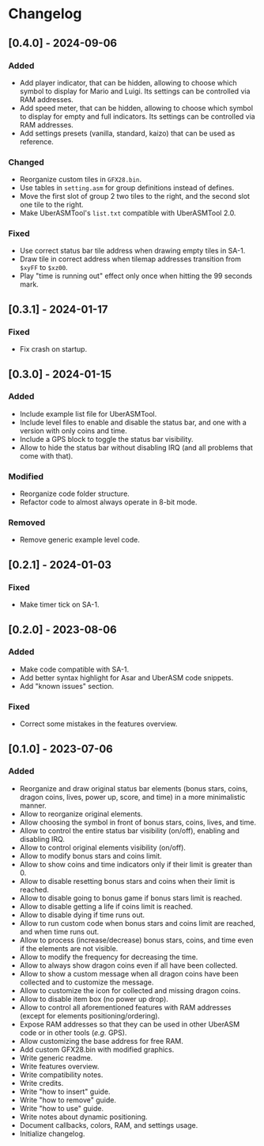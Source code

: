 # Changelog

## [0.4.0] - 2024-09-06

### Added

- Add player indicator, that can be hidden, allowing to choose which symbol to
  display for Mario and Luigi. Its settings can be controlled via RAM addresses.
- Add speed meter, that can be hidden, allowing to choose which symbol to
  display for empty and full indicators. Its settings can be controlled via RAM
  addresses.
- Add settings presets (vanilla, standard, kaizo) that can be used as reference.

### Changed

- Reorganize custom tiles in `GFX28.bin`.
- Use tables in `setting.asm` for group definitions instead of defines.
- Move the first slot of group 2 two tiles to the right, and the second slot one
  tile to the right.
- Make UberASMTool's `list.txt` compatible with UberASMTool 2.0.

### Fixed

- Use correct status bar tile address when drawing empty tiles in SA-1.
- Draw tile in correct address when tilemap addresses transition from `$xyFF` to
  `$xz00`.
- Play "time is running out" effect only once when hitting the 99 seconds mark.

## [0.3.1] - 2024-01-17

### Fixed

- Fix crash on startup.

## [0.3.0] - 2024-01-15

### Added

- Include example list file for UberASMTool.
- Include level files to enable and disable the status bar, and one with a
  version with only coins and time.
- Include a GPS block to toggle the status bar visibility.
- Allow to hide the status bar without disabling IRQ (and all problems that come
  with that).

### Modified

- Reorganize code folder structure.
- Refactor code to almost always operate in 8-bit mode.

### Removed

- Remove generic example level code.

## [0.2.1] - 2024-01-03

### Fixed

- Make timer tick on SA-1.

## [0.2.0] - 2023-08-06

### Added

- Make code compatible with SA-1.
- Add better syntax highlight for Asar and UberASM code snippets.
- Add "known issues" section.

### Fixed

- Correct some mistakes in the features overview.

## [0.1.0] - 2023-07-06

### Added

- Reorganize and draw original status bar elements (bonus stars, coins, dragon
  coins, lives, power up, score, and time) in a more minimalistic manner.
- Allow to reorganize original elements.
- Allow choosing the symbol in front of bonus stars, coins, lives, and time.
- Allow to control the entire status bar visibility (on/off), enabling and
  disabling IRQ.
- Allow to control original elements visibility (on/off).
- Allow to modify bonus stars and coins limit.
- Allow to show coins and time indicators only if their limit is greater than 0.
- Allow to disable resetting bonus stars and coins when their limit is reached.
- Allow to disable going to bonus game if bonus stars limit is reached.
- Allow to disable getting a life if coins limit is reached.
- Allow to disable dying if time runs out.
- Allow to run custom code when bonus stars and coins limit are reached, and
  when time runs out.
- Allow to process (increase/decrease) bonus stars, coins, and time even if the
  elements are not visible.
- Allow to modify the frequency for decreasing the time.
- Allow to always show dragon coins even if all have been collected.
- Allow to show a custom message when all dragon coins have been collected and
  to customize the message.
- Allow to customize the icon for collected and missing dragon coins.
- Allow to disable item box (no power up drop).
- Allow to control all aforementioned features with RAM addresses (except for
  elements positioning/ordering).
- Expose RAM addresses so that they can be used in other UberASM code or in
  other tools (_e.g._ GPS).
- Allow customizing the base address for free RAM.
- Add custom GFX28.bin with modified graphics.
- Write generic readme.
- Write features overview.
- Write compatibility notes.
- Write credits.
- Write "how to insert" guide.
- Write "how to remove" guide.
- Write "how to use" guide.
- Write notes about dynamic positioning.
- Document callbacks, colors, RAM, and settings usage.
- Initialize changelog.
